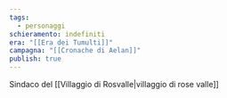```yaml
---
tags:
  - personaggi
schieramento: indefiniti
era: "[[Era dei Tumulti]]"
campagna: "[[Cronache di Aelan]]"
publish: true
---
```

Sindaco del [[Villaggio di Rosvalle|villaggio di rose valle]]